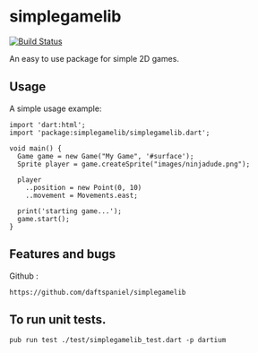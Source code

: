 # simplegamelib

[![Build Status](https://travis-ci.org/daftspaniel/simplegamelib.svg?branch=master)](https://travis-ci.org/daftspaniel/simplegamelib)

An easy to use package for simple 2D games.

## Usage

A simple usage example:

    import 'dart:html';
    import 'package:simplegamelib/simplegamelib.dart';

    void main() {
      Game game = new Game("My Game", '#surface');
      Sprite player = game.createSprite("images/ninjadude.png");

      player
        ..position = new Point(0, 10)
        ..movement = Movements.east;
		
      print('starting game...');
      game.start();
    }


## Features and bugs

Github : 

    https://github.com/daftspaniel/simplegamelib

## To run unit tests.

    pub run test ./test/simplegamelib_test.dart -p dartium

